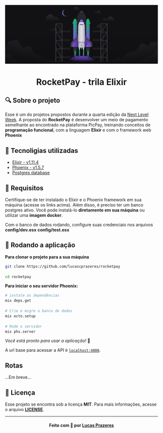 <img src=".github/cover.png"/>

<h1 align="center">RocketPay - trila Elixir</h1>

## 🔍 Sobre o projeto

Esse é um do projetos propostos durante a quarta edição da [Next Level Week](https://nextlevelweek.com/inscricao/4). A proposta do **RocketPay** é desenvolver um meio de pagamento semelhante ao encontrado na plataforma PicPay, treinando conceitos de **programação funcional**, com a linguagem **Elixir** e com o framework web **Phoenix**

## 🤯 Tecnoligias utilizadas

- [Elixir - v1.11.4](https://elixir-lang.org/install.html)
- [Phoenix - v1.5.7](https://www.phoenixframework.org/)
- [Postgres database](https://www.postgresql.org/)

## 🤔 Requisitos

Certifique-se de ter instalado o Elixir e o Phoenix framework em sua máquina (acesse os links acima). Além disso, é preciso ter um banco postgres ativo. Você pode instalá-lo **diretamente em sua máquina** ou utilizar uma **imagem docker**.

Com o banco de dados rodando, configure suas credenciais nos arquivos **config/dev.esx** **config/test.esx**

## 🚀 Rodando a aplicação

**Para clonar o projeto para a sua máquina**

```bash
git clone https://github.com/lucascprazeres/rocketpay

cd rocketpay
```

**Para iniciar o seu servidor Phoenix:**

```bash
# instale as dependências
mix deps.get

# Crie e migre o banco de dados
mix ecto.setup

# Rode o servidor
mix phx.server
```
*Você está pronto para usar a aplicação!* 🥳

A url base para acessar a API é [`localhost:4000`](http://localhost:4000).

## Rotas

...Em breve...

## 📝 Licença

Esse projeto se encontra sob a licença **MIT**. Para mais informações, acesse o arquivo [**LICENSE**](LICENSE).

<hr />

<h4 align=center>Feito com 💜 por <a href="https://www.linkedin.com/in/lucas-prazeres/">Lucas Prazeres</a></h4>